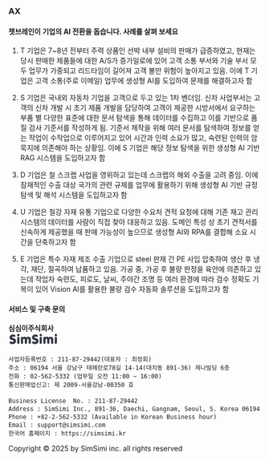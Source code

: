 ### AX

#### 챗브레인이 기업의 AI 전환을 돕습니다. 사례를 살펴 보세요


1. T 기업은 7~8년 전부터 주력 상품인 선박 내부 설비의 판매가 급증하였고, 현재는 당시 판매한 제품들에 대한 A/S가 증가일로에 있어 고객 소통 부서와 기술 부서 모두 업무가 가중되고 리드타임이 길어져 고객 불만 위험이 높아지고 있음. 이에 T 기업은 고객 소통(주로 이메일) 업무에 생성형 AI를 도입하여 문제를 해결하고자 함

2. S 기업은 국내외 자동차 기업을 고객으로 두고 있는 1차 벤더임. 신차 사업부서는 고객의 신차 개발 시 초기 제품 개발을 담당하여 고객이 제공한 시방서에서 요구하는 부품 별 다양한 표준에 대한 문서 탐색을 통해 데이터를 수집하고 이를 기반으로 품질 검사 기준서를 작성하게 됨. 기준서 제작을 위해 여러 문서를 탐색하여 정보를 얻는 작업이 수작업으로 이루어지고 있어 시간과 인력 소요가 많고, 숙련된 인력의 암묵지에 의존해야 하는 상황임. 이에 S 기업은 해당 정보 탐색을 위한 생성형 AI 기반 RAG 시스템을 도입하고자 함

3. D 기업은 철 스크랩 사업을 영위하고 있는데 스크랩의 해외 수출을 고려 중임. 이에 잠재적인 수출 대상 국가의 관련 규제를 업무에 활용하기 위해 생성형 AI 기반 규정 탐색 및 해석 시스템을 도입하고자 함

4. U 기업은 철강 자재 유통 기업으로 다양한 수요처 견적 요청에 대해 기존 재고 관리 시스템의 데이터를 사람이 직접 찾아 대응하고 있음. 도메인 특성 상 초기 견적서를 신속하게 제공했을 때 판매 가능성이 높으므로 생성형 AI와 RPA를 결합해 소요 시간을 단축하고자 함

5. E 기업은 특수 자재 제조 수출 기업으로 steel 판재 간 PE 사입 압축하여 생산 후 냉각, 재단, 절곡하여 납품하고 있음. 가공 중, 가공 후 불량 판정을 육안에 의존하고 있는데 작업자 숙련도, 피로도, 날씨, 주야간 조명 등 여러 환경에 따라 검수 정확도 기복이 있어 Vision AI를 활용한 불량 검수 자동화 솔루션을 도입하고자 함

#### 서비스 및 구축 문의

**심심이주식회사**  
<img src="/images/logo.jpg"  width="100">

    사업자등록번호 : 211-87-29442(대표자 : 최정회)  
    주소 : 06194 서울 강남구 테헤란로78길 14-14(대치동 891-36) 제나빌딩 6층  
    전화 : 02-562-5332 (업무일 오전 11:00 ~ 16:00)  
    통신판매업신고: 제 2009-서울강남-00350 호  

    Business License  No. : 211-87-29442  
    Address : SimSimi Inc., 891-36, Daechi, Gangnam, Seoul, S. Korea 06194  
    Phone : +82-2-562-5332 (Available in Korean Business hour)  
    Email : support@simsimi.com
    한국어 홈페이지 : https://simsimi.kr

Copyright © 2025 by SimSimi inc. all rights reserved
